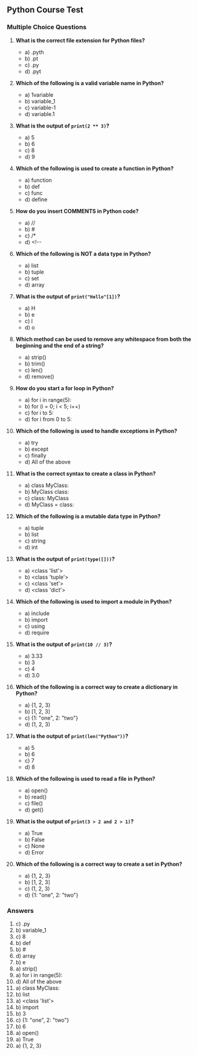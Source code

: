 ## Python Course Test

### Multiple Choice Questions

1. **What is the correct file extension for Python files?**
   - a) .pyth
   - b) .pt
   - c) .py
   - d) .pyt

2. **Which of the following is a valid variable name in Python?**
   - a) 1variable
   - b) variable_1
   - c) variable-1
   - d) variable.1

3. **What is the output of `print(2 ** 3)`?**
   - a) 5
   - b) 6
   - c) 8
   - d) 9

4. **Which of the following is used to create a function in Python?**
   - a) function
   - b) def
   - c) func
   - d) define

5. **How do you insert COMMENTS in Python code?**
   - a) //
   - b) #
   - c) /*
   - d) <!--

6. **Which of the following is NOT a data type in Python?**
   - a) list
   - b) tuple
   - c) set
   - d) array

7. **What is the output of `print("Hello"[1])`?**
   - a) H
   - b) e
   - c) l
   - d) o

8. **Which method can be used to remove any whitespace from both the beginning and the end of a string?**
   - a) strip()
   - b) trim()
   - c) len()
   - d) remove()

9. **How do you start a for loop in Python?**
   - a) for i in range(5):
   - b) for (i = 0; i < 5; i++)
   - c) for i to 5:
   - d) for i from 0 to 5:

10. **Which of the following is used to handle exceptions in Python?**
    - a) try
    - b) except
    - c) finally
    - d) All of the above

11. **What is the correct syntax to create a class in Python?**
    - a) class MyClass:
    - b) MyClass class:
    - c) class: MyClass
    - d) MyClass = class:

12. **Which of the following is a mutable data type in Python?**
    - a) tuple
    - b) list
    - c) string
    - d) int

13. **What is the output of `print(type([]))`?**
    - a) <class 'list'>
    - b) <class 'tuple'>
    - c) <class 'set'>
    - d) <class 'dict'>

14. **Which of the following is used to import a module in Python?**
    - a) include
    - b) import
    - c) using
    - d) require

15. **What is the output of `print(10 // 3)`?**
    - a) 3.33
    - b) 3
    - c) 4
    - d) 3.0

16. **Which of the following is a correct way to create a dictionary in Python?**
    - a) {1, 2, 3}
    - b) [1, 2, 3]
    - c) {1: "one", 2: "two"}
    - d) (1, 2, 3)

17. **What is the output of `print(len("Python"))`?**
    - a) 5
    - b) 6
    - c) 7
    - d) 8

18. **Which of the following is used to read a file in Python?**
    - a) open()
    - b) read()
    - c) file()
    - d) get()

19. **What is the output of `print(3 > 2 and 2 > 1)`?**
    - a) True
    - b) False
    - c) None
    - d) Error

20. **Which of the following is a correct way to create a set in Python?**
    - a) {1, 2, 3}
    - b) [1, 2, 3]
    - c) (1, 2, 3)
    - d) {1: "one", 2: "two"}

### Answers
1. c) .py
2. b) variable_1
3. c) 8
4. b) def
5. b) #
6. d) array
7. b) e
8. a) strip()
9. a) for i in range(5):
10. d) All of the above
11. a) class MyClass:
12. b) list
13. a) <class 'list'>
14. b) import
15. b) 3
16. c) {1: "one", 2: "two"}
17. b) 6
18. a) open()
19. a) True
20. a) {1, 2, 3}